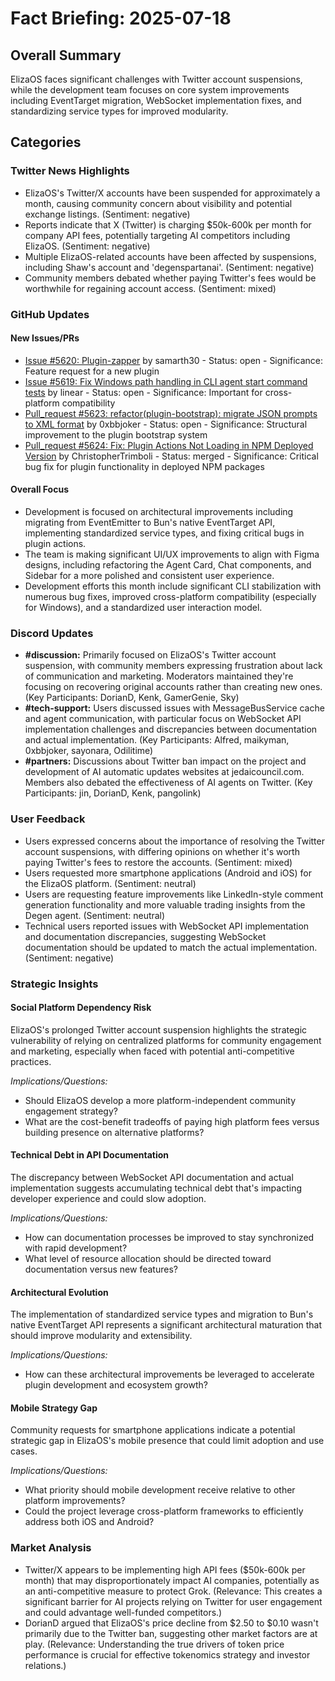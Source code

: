 # Fact Briefing: 2025-07-18

## Overall Summary
ElizaOS faces significant challenges with Twitter account suspensions, while the development team focuses on core system improvements including EventTarget migration, WebSocket implementation fixes, and standardizing service types for improved modularity.

## Categories

### Twitter News Highlights
- ElizaOS's Twitter/X accounts have been suspended for approximately a month, causing community concern about visibility and potential exchange listings. (Sentiment: negative)
- Reports indicate that X (Twitter) is charging $50k-600k per month for company API fees, potentially targeting AI competitors including ElizaOS. (Sentiment: negative)
- Multiple ElizaOS-related accounts have been affected by suspensions, including Shaw's account and 'degenspartanai'. (Sentiment: negative)
- Community members debated whether paying Twitter's fees would be worthwhile for regaining account access. (Sentiment: mixed)

### GitHub Updates

#### New Issues/PRs
- [Issue #5620: Plugin-zapper](https://github.com/elizaOS/eliza/issues/5620) by samarth30 - Status: open - Significance: Feature request for a new plugin
- [Issue #5619: Fix Windows path handling in CLI agent start command tests](https://github.com/elizaOS/eliza/issues/5619) by linear - Status: open - Significance: Important for cross-platform compatibility
- [Pull_request #5623: refactor(plugin-bootstrap): migrate JSON prompts to XML format](https://github.com/elizaOS/eliza/pull/5623) by 0xbbjoker - Status: open - Significance: Structural improvement to the plugin bootstrap system
- [Pull_request #5624: Fix: Plugin Actions Not Loading in NPM Deployed Version](https://github.com/elizaOS/eliza/pull/5624) by ChristopherTrimboli - Status: merged - Significance: Critical bug fix for plugin functionality in deployed NPM packages

#### Overall Focus
- Development is focused on architectural improvements including migrating from EventEmitter to Bun's native EventTarget API, implementing standardized service types, and fixing critical bugs in plugin actions.
- The team is making significant UI/UX improvements to align with Figma designs, including refactoring the Agent Card, Chat components, and Sidebar for a more polished and consistent user experience.
- Development efforts this month include significant CLI stabilization with numerous bug fixes, improved cross-platform compatibility (especially for Windows), and a standardized user interaction model.

### Discord Updates
- **#discussion:** Primarily focused on ElizaOS's Twitter account suspension, with community members expressing frustration about lack of communication and marketing. Moderators maintained they're focusing on recovering original accounts rather than creating new ones. (Key Participants: DorianD, Kenk, GamerGenie, Sky)
- **#tech-support:** Users discussed issues with MessageBusService cache and agent communication, with particular focus on WebSocket API implementation challenges and discrepancies between documentation and actual implementation. (Key Participants: Alfred, maikyman, 0xbbjoker, sayonara, Odilitime)
- **#partners:** Discussions about Twitter ban impact on the project and development of AI automatic updates websites at jedaicouncil.com. Members also debated the effectiveness of AI agents on Twitter. (Key Participants: jin, DorianD, Kenk, pangolink)

### User Feedback
- Users expressed concerns about the importance of resolving the Twitter account suspensions, with differing opinions on whether it's worth paying Twitter's fees to restore the accounts. (Sentiment: mixed)
- Users requested more smartphone applications (Android and iOS) for the ElizaOS platform. (Sentiment: neutral)
- Users are requesting feature improvements like LinkedIn-style comment generation functionality and more valuable trading insights from the Degen agent. (Sentiment: neutral)
- Technical users reported issues with WebSocket API implementation and documentation discrepancies, suggesting WebSocket documentation should be updated to match the actual implementation. (Sentiment: negative)

### Strategic Insights

#### Social Platform Dependency Risk
ElizaOS's prolonged Twitter account suspension highlights the strategic vulnerability of relying on centralized platforms for community engagement and marketing, especially when faced with potential anti-competitive practices.

*Implications/Questions:*
  - Should ElizaOS develop a more platform-independent community engagement strategy?
  - What are the cost-benefit tradeoffs of paying high platform fees versus building presence on alternative platforms?

#### Technical Debt in API Documentation
The discrepancy between WebSocket API documentation and actual implementation suggests accumulating technical debt that's impacting developer experience and could slow adoption.

*Implications/Questions:*
  - How can documentation processes be improved to stay synchronized with rapid development?
  - What level of resource allocation should be directed toward documentation versus new features?

#### Architectural Evolution
The implementation of standardized service types and migration to Bun's native EventTarget API represents a significant architectural maturation that should improve modularity and extensibility.

*Implications/Questions:*
  - How can these architectural improvements be leveraged to accelerate plugin development and ecosystem growth?

#### Mobile Strategy Gap
Community requests for smartphone applications indicate a potential strategic gap in ElizaOS's mobile presence that could limit adoption and use cases.

*Implications/Questions:*
  - What priority should mobile development receive relative to other platform improvements?
  - Could the project leverage cross-platform frameworks to efficiently address both iOS and Android?

### Market Analysis
- Twitter/X appears to be implementing high API fees ($50k-600k per month) that may disproportionately impact AI companies, potentially as an anti-competitive measure to protect Grok. (Relevance: This creates a significant barrier for AI projects relying on Twitter for user engagement and could advantage well-funded competitors.)
- DorianD argued that ElizaOS's price decline from $2.50 to $0.10 wasn't primarily due to the Twitter ban, suggesting other market factors are at play. (Relevance: Understanding the true drivers of token price performance is crucial for effective tokenomics strategy and investor relations.)